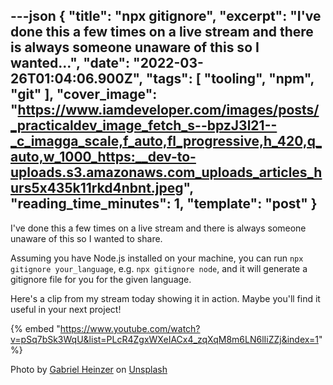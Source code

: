 ---json
{
  "title": "npx gitignore",
  "excerpt": "I've done this a few times on a live stream and there is always someone unaware of this so I wanted...",
  "date": "2022-03-26T01:04:06.900Z",
  "tags": [
    "tooling",
    "npm",
    "git"
  ],
  "cover_image": "https://www.iamdeveloper.com/images/posts/_practicaldev_image_fetch_s--bpzJ3l21--_c_imagga_scale,f_auto,fl_progressive,h_420,q_auto,w_1000_https:__dev-to-uploads.s3.amazonaws.com_uploads_articles_hurs5x435k11rkd4nbnt.jpeg",
  "reading_time_minutes": 1,
  "template": "post"
}
---

I've done this a few times on a live stream and there is always someone unaware of this so I wanted to share.

Assuming you have Node.js installed on your machine, you can run `npx gitignore your_language`, e.g. `npx gitignore node`, and it will generate a gitignore file for you for the given language.

Here's a clip from my stream today showing it in action. Maybe you'll find it useful in your next project!

{% embed "https://www.youtube.com/watch?v=pSq7bSk3WqU&list=PLcR4ZgxWXeIACx4_zqXqM8m6LN6lIiZZj&index=1" %}

Photo by <a href="https://unsplash.com/@6heinz3r?utm_source=unsplash&utm_medium=referral&utm_content=creditCopyText">Gabriel Heinzer</a> on <a href="https://unsplash.com/s/photos/git?utm_source=unsplash&utm_medium=referral&utm_content=creditCopyText">Unsplash</a>
